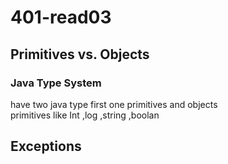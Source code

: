 # **401-read03**
## Primitives vs. Objects
### Java Type System
have two java type first one primitives and objects<br />
primitives like Int ,log ,string ,boolan <br />






## Exceptions
